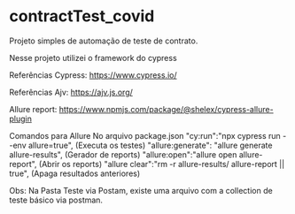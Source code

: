 # contractTest_covid
Projeto simples de automação de teste de contrato.

Nesse projeto utilizei o framework do cypress

Referências Cypress:
https://www.cypress.io/

Referências Ajv:
https://ajv.js.org/

Allure report:
https://www.npmjs.com/package/@shelex/cypress-allure-plugin

Comandos para Allure
No arquivo package.json
    "cy:run":"npx cypress run --env allure=true", (Executa os testes)
    "allure:generate": "allure generate allure-results", (Gerador de reports)
    "allure:open":"allure open allure-report", (Abrir os reports)
    "allure clear":"rm -r allure-results/ allure-report || true", (Apaga resultados anteriores)

Obs: 
Na Pasta Teste via Postam, existe uma arquivo com a collection de teste básico via postman.

